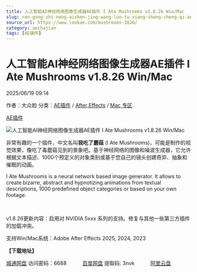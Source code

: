 ```yaml
---
title: 人工智能AI神经网络图像生成器AE插件 I Ate Mushrooms v1.8.26 Win/Mac
slug: ren-gong-zhi-neng-aishen-jing-wang-luo-tu-xiang-sheng-cheng-qi-aecha-jian-i-ate-mushrooms-v1-8-26-win-mac
source_url: https://www.lookae.com/mushrooms-1826/
category: aechajian
tags: [AE插件]
---
```

# 人工智能AI神经网络图像生成器AE插件 I Ate Mushrooms v1.8.26 Win/Mac

2025/06/19 09:14

作者：大众脸
分类：[AE插件](https://www.lookae.com/after-effects/aechajian/) / [After Effects](https://www.lookae.com/after-effects/) / [Mac 专区](https://www.lookae.com/mac-osx/)

[AE插件](https://www.lookae.com/tag/ae%e6%8f%92%e4%bb%b6/)

![人工智能AI神经网络图像生成器AE插件 I Ate Mushrooms v1.8.26 Win/Mac](https://www.lookae.com/wp-content/uploads/2023/09/I-Ate-Mushrooms-.jpg "人工智能AI神经网络图像生成器AE插件 I Ate Mushrooms v1.8.26 Win/Mac-LookAE.com")

非常有趣的一个插件，中文名叫**我吃了蘑菇** (I Ate Mushrooms)，可能是制作的视觉效果，像吃了毒蘑菇见到的景象吧。基于神经网络的图像和噪波生成器，它允许根据文本描述、1000个预定义的对象类别或基于您自己的镜头创建奇异、抽象和催眠的动画。

I Ate Mushrooms is a neural network based image generator. It allows to create bizarre, abstract and hypnotizing animations from textual descriptions, 1000 predefined object categories or based on your own footage.

[﻿﻿﻿](http://cloud.video.taobao.com/play/u/null/p/1/e/6/t/1/426559289267.mp4)

v1.8.26更新内容：启用对 NVIDIA 5xxx 系列的支持。修复与其他一些第三方插件的加载冲突。

支持Win/Mac系统：Adobe After Effects 2025, 2024, 2023

**【下载地址】**

[城通网盘](https://url70.ctfile.com/f/2827370-1518542011-9e3b94?p=4431) 访问密码：6688           [百度网盘](https://pan.baidu.com/s/190cZkj2sAcPgOawWZ8pkUg?pwd=3nvk) 提取码: 3nvk           [阿里云盘](https://www.alipan.com/s/F9dTJx5NHdk)
